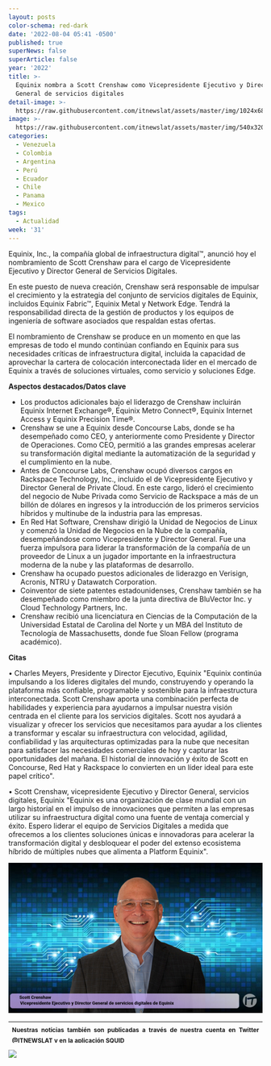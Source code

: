 ```yaml
---
layout: posts
color-schema: red-dark
date: '2022-08-04 05:41 -0500'
published: true
superNews: false
superArticle: false
year: '2022'
title: >-
  Equinix nombra a Scott Crenshaw como Vicepresidente Ejecutivo y Director
  General de servicios digitales
detail-image: >-
  https://raw.githubusercontent.com/itnewslat/assets/master/img/1024x680/Scott-Crenshaw-g.jpg
image: >-
  https://raw.githubusercontent.com/itnewslat/assets/master/img/540x320/Scott-Crenshaw-p.jpg
categories:
  - Venezuela
  - Colombia
  - Argentina
  - Perú
  - Ecuador
  - Chile
  - Panama
  - Mexico
tags:
  - Actualidad
week: '31'
---
```

Equinix, Inc., la compañía global de infraestructura digital™, anunció hoy el nombramiento de Scott Crenshaw para el cargo de Vicepresidente Ejecutivo y Director General de Servicios Digitales.

En este puesto de nueva creación, Crenshaw será responsable de impulsar el crecimiento y la estrategia del conjunto de servicios digitales de Equinix, incluidos Equinix Fabric™, Equinix Metal y Network Edge. Tendrá la responsabilidad directa de la gestión de productos y los equipos de ingeniería de software asociados que respaldan estas ofertas. 

El nombramiento de Crenshaw se produce en un momento en que las empresas de todo el mundo continúan confiando en Equinix para sus necesidades críticas de infraestructura digital, incluida la capacidad de aprovechar la cartera de colocación interconectada líder en el mercado de Equinix a través de soluciones virtuales, como servicio y soluciones Edge.

**Aspectos destacados/Datos clave**

- Los productos adicionales bajo el liderazgo de Crenshaw incluirán Equinix Internet Exchange®, Equinix Metro Connect®, Equinix Internet Access y Equinix Precision Time®.
- Crenshaw se une a Equinix desde Concourse Labs, donde se ha desempeñado como CEO, y anteriormente como Presidente y Director de Operaciones. Como CEO, permitió a las grandes empresas acelerar su transformación digital mediante la automatización de la seguridad y el cumplimiento en la nube.
- Antes de Concourse Labs, Crenshaw ocupó diversos cargos en Rackspace Technology, Inc., incluido el de Vicepresidente Ejecutivo y Director General de Private Cloud. En este cargo, lideró el crecimiento del negocio de Nube Privada como Servicio de Rackspace a más de un billón de dólares en ingresos y la introducción de los primeros servicios híbridos y multinube de la industria para las empresas.
- En Red Hat Software, Crenshaw dirigió la Unidad de Negocios de Linux y comenzó la Unidad de Negocios en la Nube de la compañía, desempeñándose como Vicepresidente y Director General. Fue una fuerza impulsora para liderar la transformación de la compañía de un proveedor de Linux a un jugador importante en la infraestructura moderna de la nube y las plataformas de desarrollo.
- Crenshaw ha ocupado puestos adicionales de liderazgo en Verisign, Acronis, NTRU y Datawatch Corporation.
- Coinventor de siete patentes estadounidenses, Crenshaw también se ha desempeñado como miembro de la junta directiva de BluVector Inc. y Cloud Technology Partners, Inc.
- Crenshaw recibió una licenciatura en Ciencias de la Computación de la Universidad Estatal de Carolina del Norte y un MBA del Instituto de Tecnología de Massachusetts, donde fue Sloan Fellow (programa académico).


**Citas**

• Charles Meyers, Presidente y Director Ejecutivo, Equinix
"Equinix continúa impulsando a los líderes digitales del mundo, construyendo y operando la plataforma más confiable, programable y sostenible para la infraestructura interconectada. Scott Crenshaw aporta una combinación perfecta de habilidades y experiencia para ayudarnos a impulsar nuestra visión centrada en el cliente para los servicios digitales. Scott nos ayudará a visualizar y ofrecer los servicios que necesitamos para ayudar a los clientes a transformar y escalar su infraestructura con velocidad, agilidad, confiabilidad y las arquitecturas optimizadas para la nube que necesitan para satisfacer las necesidades comerciales de hoy y capturar las oportunidades del mañana. El historial de innovación y éxito de Scott en Concourse, Red Hat y Rackspace lo convierten en un líder ideal para este papel crítico".

• Scott Crenshaw, vicepresidente Ejecutivo y Director General, servicios digitales, Equinix
"Equinix es una organización de clase mundial con un largo historial en el impulso de innovaciones que permiten a las empresas utilizar su infraestructura digital como una fuente de ventaja comercial y éxito. Espero liderar el equipo de Servicios Digitales a medida que ofrecemos a los clientes soluciones únicas e innovadoras para acelerar la transformación digital y desbloquear el poder del extenso ecosistema híbrido de múltiples nubes que alimenta a Platform Equinix".


![](https://raw.githubusercontent.com/itnewslat/assets/master/img/540x320/Scott-Crenshaw-p.jpg)


<table style="height: 42px;" width="569">
<tbody>
<tr>
<td style="text-align: justify;"><sub><strong>Nuestras noticias también son publicadas a través de nuestra cuenta en Twitter <a href="https://twitter.com/itnewslat?lang=es">@ITNEWSLAT</a> y en la aplicación <a href="https://squidapp.co/en/">SQUID</a></strong></sub></td>
</tr>
</tbody>
</table>

<img src="https://tracker.metricool.com/c3po.jpg?hash=56f88a41e39ab42c063cc51676587a04"/>
